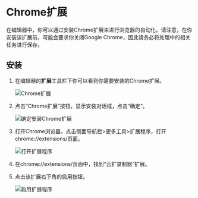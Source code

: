 # Chrome扩展
在编辑器中，你可以通过安装Chrome扩展来进行浏览器的自动化。请注意，在你安装该扩展前，可能会要求你关闭Google Chrome，因此请务必将处理中的相关任务进行保存。

## 安装
1. 在编辑器的**扩展**工具栏下你可以看到你需要安装的Chrome扩展。

   ![Chrome扩展](https://docimages.blob.core.chinacloudapi.cn/images/Studio/Extensions/chrome-clickExtension.PNG)

2. 点击“Chrome扩展”按钮。显示安装对话框，点击“确定“。

   ![确定安装Chrome扩展](https://docimages.blob.core.chinacloudapi.cn/images/Studio/Extensions/chrome-installation.PNG)

3. 打开Chrome浏览器，点击侧面导航栏>更多工具>扩展程序，打开chrome://extensions/页面。

   ![打开扩展程序](https://docimages.blob.core.chinacloudapi.cn/images/Studio/Extensions/chrome-openExtension.png)

4. 在chrome://extensions/页面中，找到“云扩录制器”扩展。

5. 点击该扩展右下角的启用按钮。

   ![启用扩展程序](https://docimages.blob.core.chinacloudapi.cn/images/Studio/Extensions/chrome-usingExtension.png)
